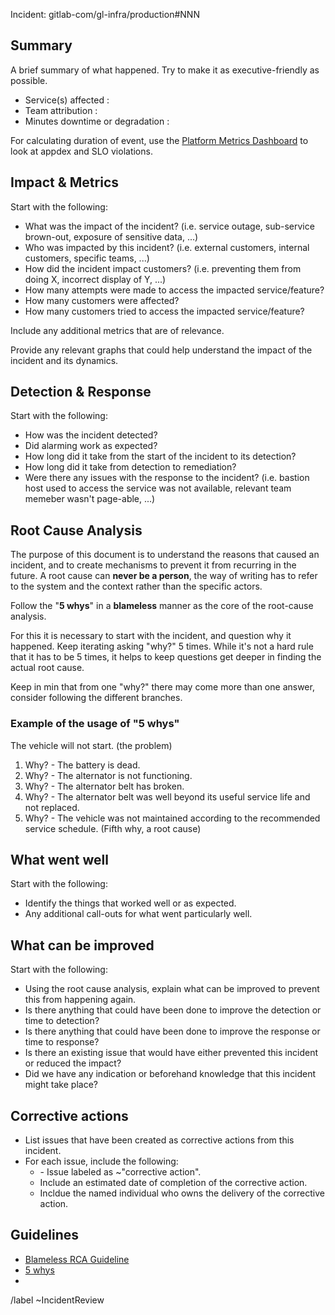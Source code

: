 <!--
**Please note:** if the incident relates to sensitive data, or is security related consider
labeling this issue with ~security and mark it confidential.
*** 
-->

Incident: gitlab-com/gl-infra/production#NNN

## Summary

A brief summary of what happened. Try to make it as executive-friendly as possible.

- Service(s) affected :
- Team attribution : 
- Minutes downtime or degradation : 

For calculating duration of event, use the [Platform Metrics Dashboard](https://dashboards.gitlab.net/d/ZUei7TkWz/platform-metrics?orgId=1) to look at appdex and SLO violations.

## Impact & Metrics

Start with the following:

- What was the impact of the incident? (i.e. service outage, sub-service brown-out, exposure of sensitive data, ...)
- Who was impacted by this incident? (i.e. external customers, internal customers, specific teams, ...)
- How did the incident impact customers? (i.e. preventing them from doing X, incorrect display of Y, ...)
- How many attempts were made to access the impacted service/feature?
- How many customers were affected?
- How many customers tried to access the impacted service/feature?

Include any additional metrics that are of relevance.

Provide any relevant graphs that could help understand the impact of the incident and its dynamics.

## Detection & Response

Start with the following:

- How was the incident detected?
- Did alarming work as expected?
- How long did it take from the start of the incident to its detection?
- How long did it take from detection to remediation?
- Were there any issues with the response to the incident? (i.e. bastion host used to access the service was not available, relevant team memeber wasn't page-able, ...)

## Root Cause Analysis

The purpose of this document is to understand the reasons that caused an incident, and to create mechanisms to prevent it from recurring in the future. A root cause can **never be a person**, the way of writing has to refer to the system and the context rather than the specific actors.

Follow the "**5 whys**" in a **blameless** manner as the core of the root-cause analysis.

For this it is necessary to start with the incident, and question why it happened. Keep iterating asking "why?" 5 times. While it's not a hard rule that it has to be 5 times, it helps to keep questions get deeper in finding the actual root cause. 

Keep in min that from one "why?" there may come more than one answer, consider following the different branches.

### Example of the usage of "5 whys"
The vehicle will not start. (the problem)

1. Why? - The battery is dead. 
2. Why? - The alternator is not functioning.
3. Why? - The alternator belt has broken.
4. Why? - The alternator belt was well beyond its useful service life and not replaced. 
5. Why? - The vehicle was not maintained according to the recommended service schedule. (Fifth why, a root cause)

## What went well

Start with the following:

- Identify the things that worked well or as expected.
- Any additional call-outs for what went particularly well.

## What can be improved

Start with the following:

- Using the root cause analysis, explain what can be improved to prevent this from happening again.
- Is there anything that could have been done to improve the detection or time to detection?
- Is there anything that could have been done to improve the response or time to response?
- Is there an existing issue that would have either prevented this incident or reduced the impact?
- Did we have any indication or beforehand knowledge that this incident might take place?

## Corrective actions

- List issues that have been created as corrective actions from this incident.
- For each issue, include the following:
    - <Bare Issue link> - Issue labeled as ~"corrective action".
    - Include an estimated date of completion of the corrective action.
    - Incldue the named individual who owns the delivery of the corrective action.

## Guidelines

* [Blameless RCA Guideline](https://about.gitlab.com/handbook/infrastructure/#rca)
* [5 whys](https://en.wikipedia.org/wiki/5_Whys)
* 

/label ~IncidentReview
